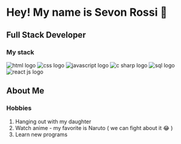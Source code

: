 # Hey! My name is Sevon Rossi :wave:

## Full Stack Developer 

### My stack 
![html logo](https://img.icons8.com/color/2x/html-5.png)
![css logo](https://img.icons8.com/color/2x/css3.png)
![javascript logo](https://img.icons8.com/color/2x/javascript--v2.png)
![c sharp logo](https://img.icons8.com/color/2x/c-sharp-logo.png)
![sql logo](https://img.icons8.com/external-others-phat-plus/2x/external-connection-browser-and-interface-blue-others-phat-plus-6.png)
![react js logo](https://img.icons8.com/ultraviolet/2x/react.png)


## About Me

### Hobbies

1. Hanging out with my daughter
2. Watch anime - my favorite is Naruto ( we can fight about it :joy: )
3. Learn new programs







<!--
**SevonRossi/SevonRossi** is a ✨ _special_ ✨ repository because its `README.md` (this file) appears on your GitHub profile.

Here are some ideas to get you started:

- 🔭 I’m currently working on ...
- 🌱 I’m currently learning ...
- 👯 I’m looking to collaborate on ...
- 🤔 I’m looking for help with ...
- 💬 Ask me about ...
- 📫 How to reach me: ...
- 😄 Pronouns: ...
- ⚡ Fun fact: ...
-->
